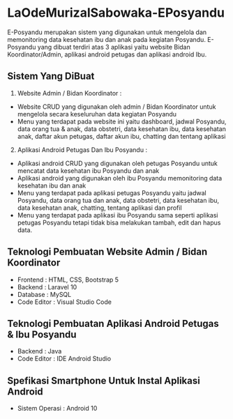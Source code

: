 # LaOdeMurizalSabowaka-EPosyandu
E-Posyandu merupakan sistem yang digunakan untuk mengelola dan memonitoring data kesehatan ibu dan anak pada kegiatan Posyandu. E-Posyandu yang dibuat terdiri atas 3 aplikasi yaitu website Bidan Koordinator/Admin, aplikasi android petugas dan aplikasi android Ibu.

## Sistem Yang DiBuat
1. Website Admin / Bidan Koordinator :
- Website CRUD yang digunakan oleh admin / Bidan Koordinator untuk mengelola secara keseluruhan data kegiatan Posyandu
- Menu yang terdapat pada website ini yaitu dashboard, jadwal Posyandu, data orang tua & anak, data obstetri, data kesehatan ibu, data kesehatan anak, daftar akun petugas, daftar akun ibu, chatting dan tentang aplikasi

2. Aplikasi Android Petugas Dan Ibu Posyandu :

- Aplikasi android CRUD yang digunakan oleh petugas Posyandu untuk mencatat data kesehatan ibu Posyandu dan anak
- Aplikasi android yang digunakan oleh ibu Posyandu memonitoring data kesehatan ibu dan anak
- Menu yang terdapat pada aplikasi petugas Posyandu yaitu jadwal Posyandu, data orang tua dan anak, data obstetri, data kesehatan ibu, data kesehatan anak, chatting, tentang aplikasi dan profil
- Menu yang terdapat pada aplikasi ibu Posyandu sama seperti aplikasi petugas Posyandu tetapi tidak bisa melakukan tambah, edit dan hapus data.

## Teknologi Pembuatan Website Admin / Bidan Koordinator
- Frontend : HTML, CSS, Bootstrap 5
- Backend : Laravel 10
- Database : MySQL
- Code Editor : Visual Studio Code

## Teknologi Pembuatan Aplikasi Android Petugas & Ibu Posyandu
- Backend : Java
- Code Editor : IDE Android Studio

## Spefikasi Smartphone Untuk Instal Aplikasi Android
- Sistem Operasi : Android 10

